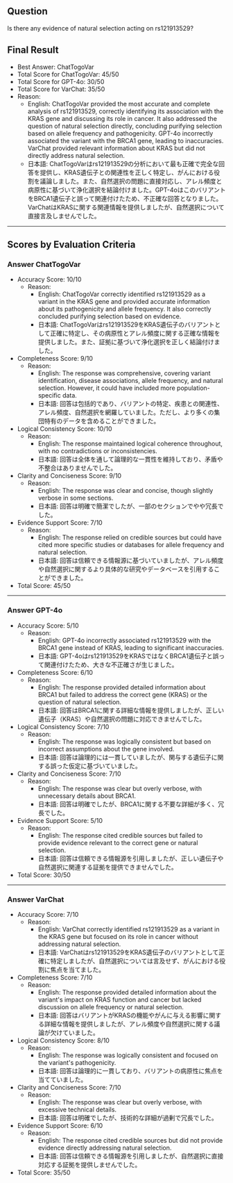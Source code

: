 ## Question

Is there any evidence of natural selection acting on rs121913529?

## Final Result

- Best Answer: ChatTogoVar
- Total Score for ChatTogoVar: 45/50
- Total Score for GPT-4o: 30/50
- Total Score for VarChat: 35/50
- Reason:
  - English: ChatTogoVar provided the most accurate and complete analysis of rs121913529, correctly identifying its association with the KRAS gene and discussing its role in cancer. It also addressed the question of natural selection directly, concluding purifying selection based on allele frequency and pathogenicity. GPT-4o incorrectly associated the variant with the BRCA1 gene, leading to inaccuracies. VarChat provided relevant information about KRAS but did not directly address natural selection.
  - 日本語: ChatTogoVarはrs121913529の分析において最も正確で完全な回答を提供し、KRAS遺伝子との関連性を正しく特定し、がんにおける役割を議論しました。また、自然選択の問題に直接対応し、アレル頻度と病原性に基づいて浄化選択を結論付けました。GPT-4oはこのバリアントをBRCA1遺伝子と誤って関連付けたため、不正確な回答となりました。VarChatはKRASに関する関連情報を提供しましたが、自然選択について直接言及しませんでした。

---

## Scores by Evaluation Criteria

### Answer ChatTogoVar
- Accuracy Score: 10/10
  - Reason: 
    - English: ChatTogoVar correctly identified rs121913529 as a variant in the KRAS gene and provided accurate information about its pathogenicity and allele frequency. It also correctly concluded purifying selection based on evidence.
    - 日本語: ChatTogoVarはrs121913529をKRAS遺伝子のバリアントとして正確に特定し、その病原性とアレル頻度に関する正確な情報を提供しました。また、証拠に基づいて浄化選択を正しく結論付けました。
- Completeness Score: 9/10
  - Reason: 
    - English: The response was comprehensive, covering variant identification, disease associations, allele frequency, and natural selection. However, it could have included more population-specific data.
    - 日本語: 回答は包括的であり、バリアントの特定、疾患との関連性、アレル頻度、自然選択を網羅していました。ただし、より多くの集団特有のデータを含めることができました。
- Logical Consistency Score: 10/10
  - Reason: 
    - English: The response maintained logical coherence throughout, with no contradictions or inconsistencies.
    - 日本語: 回答は全体を通して論理的な一貫性を維持しており、矛盾や不整合はありませんでした。
- Clarity and Conciseness Score: 9/10
  - Reason: 
    - English: The response was clear and concise, though slightly verbose in some sections.
    - 日本語: 回答は明確で簡潔でしたが、一部のセクションでやや冗長でした。
- Evidence Support Score: 7/10
  - Reason: 
    - English: The response relied on credible sources but could have cited more specific studies or databases for allele frequency and natural selection.
    - 日本語: 回答は信頼できる情報源に基づいていましたが、アレル頻度や自然選択に関するより具体的な研究やデータベースを引用することができました。
- Total Score: 45/50

---

### Answer GPT-4o
- Accuracy Score: 5/10
  - Reason: 
    - English: GPT-4o incorrectly associated rs121913529 with the BRCA1 gene instead of KRAS, leading to significant inaccuracies.
    - 日本語: GPT-4oはrs121913529をKRASではなくBRCA1遺伝子と誤って関連付けたため、大きな不正確さが生じました。
- Completeness Score: 6/10
  - Reason: 
    - English: The response provided detailed information about BRCA1 but failed to address the correct gene (KRAS) or the question of natural selection.
    - 日本語: 回答はBRCA1に関する詳細な情報を提供しましたが、正しい遺伝子（KRAS）や自然選択の問題に対応できませんでした。
- Logical Consistency Score: 7/10
  - Reason: 
    - English: The response was logically consistent but based on incorrect assumptions about the gene involved.
    - 日本語: 回答は論理的には一貫していましたが、関与する遺伝子に関する誤った仮定に基づいていました。
- Clarity and Conciseness Score: 7/10
  - Reason: 
    - English: The response was clear but overly verbose, with unnecessary details about BRCA1.
    - 日本語: 回答は明確でしたが、BRCA1に関する不要な詳細が多く、冗長でした。
- Evidence Support Score: 5/10
  - Reason: 
    - English: The response cited credible sources but failed to provide evidence relevant to the correct gene or natural selection.
    - 日本語: 回答は信頼できる情報源を引用しましたが、正しい遺伝子や自然選択に関連する証拠を提供できませんでした。
- Total Score: 30/50

---

### Answer VarChat
- Accuracy Score: 7/10
  - Reason: 
    - English: VarChat correctly identified rs121913529 as a variant in the KRAS gene but focused on its role in cancer without addressing natural selection.
    - 日本語: VarChatはrs121913529をKRAS遺伝子のバリアントとして正確に特定しましたが、自然選択については言及せず、がんにおける役割に焦点を当てました。
- Completeness Score: 7/10
  - Reason: 
    - English: The response provided detailed information about the variant's impact on KRAS function and cancer but lacked discussion on allele frequency or natural selection.
    - 日本語: 回答はバリアントがKRASの機能やがんに与える影響に関する詳細な情報を提供しましたが、アレル頻度や自然選択に関する議論が欠けていました。
- Logical Consistency Score: 8/10
  - Reason: 
    - English: The response was logically consistent and focused on the variant's pathogenicity.
    - 日本語: 回答は論理的に一貫しており、バリアントの病原性に焦点を当てていました。
- Clarity and Conciseness Score: 7/10
  - Reason: 
    - English: The response was clear but overly verbose, with excessive technical details.
    - 日本語: 回答は明確でしたが、技術的な詳細が過剰で冗長でした。
- Evidence Support Score: 6/10
  - Reason: 
    - English: The response cited credible sources but did not provide evidence directly addressing natural selection.
    - 日本語: 回答は信頼できる情報源を引用しましたが、自然選択に直接対応する証拠を提供しませんでした。
- Total Score: 35/50